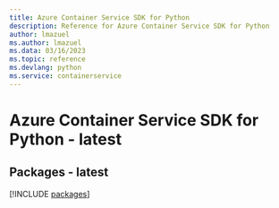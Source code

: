 ```yaml
---
title: Azure Container Service SDK for Python
description: Reference for Azure Container Service SDK for Python
author: lmazuel
ms.author: lmazuel
ms.data: 03/16/2023
ms.topic: reference
ms.devlang: python
ms.service: containerservice
---
```

# Azure Container Service SDK for Python - latest
## Packages - latest
[!INCLUDE [packages](container-service-index.md)]
